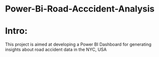 # Power-Bi-Road-Acccident-Analysis

<h1>Intro:</h1>
<p>This project is aimed at developing a Power BI Dashboard for generating insights about road accident data in the NYC, USA</p>
